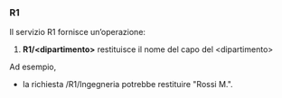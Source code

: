 ### R1
Il servizio R1 fornisce un’operazione:
1. **R1/&lt;dipartimento>** restituisce il nome del capo del &lt;dipartimento>

Ad esempio,
* la richiesta /R1/Ingegneria potrebbe restituire "Rossi M.".
